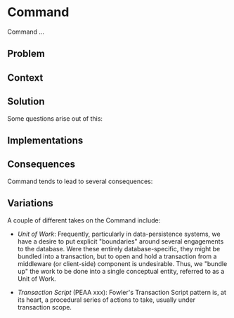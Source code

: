 # Command
Command ...

## Problem

## Context

## Solution

Some questions arise out of this:

## Implementations

## Consequences
Command tends to lead to several consequences:


## Variations
A couple of different takes on the Command include:

* *Unit of Work*: Frequently, particularly in data-persistence systems, we have a desire to put explicit "boundaries" around several engagements to the database. Were these entirely database-specific, they might be bundled into a transaction, but to open and hold a transaction from a middleware (or client-side) component is undesirable. Thus, we "bundle up" the work to be done into a single conceptual entity, referred to as a Unit of Work.

* *Transaction Script* (PEAA xxx): Fowler's Transaction Script pattern is, at its heart, a procedural series of actions to take, usually under transaction scope.

